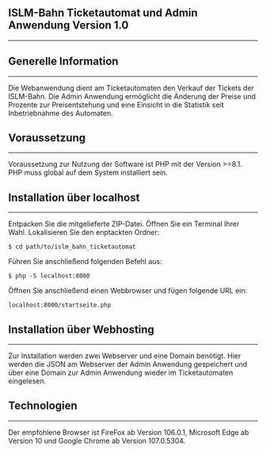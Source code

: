 ## ISLM-Bahn Ticketautomat und Admin Anwendung Version 1.0
***

## Generelle Information
***
Die Webanwendung dient am Ticketautomaten den Verkauf der Tickets der ISLM-Bahn.
Die Admin Anwendung ermöglicht die Änderung der Preise und Prozente zur Preisentstehung und eine Einsicht
in die Statistik seit Inbetriebnahme des Automaten.

## Voraussetzung
***
Voraussetzung zur Nutzung der Software ist PHP mit der Version >=8.1.
PHP muss global auf dem System installiert sein.

## Installation über localhost
***
Entpacken Sie die mitgelieferte ZIP-Datei.
Öffnen Sie ein Terminal Ihrer Wahl.
Lokalisieren Sie den enptackten Ordner:
```
$ cd path/to/islm_bahn_ticketautomat
```
Führen Sie anschließend folgenden Befehl aus:
```
$ php -S localhost:8000
```
Öffnen Sie anschließend einen Webbrowser und fügen folgende URL ein:
```
localhost:8000/startseite.php
```

## Installation über Webhosting
***
Zur Installation werden zwei Webserver und eine Domain benötigt.
Hier werden die JSON am Webserver der Admin Anwendung gespeichert und über eine Domain zur Admin Anwendung
wieder im Ticketautomaten eingelesen.

## Technologien
***
Der empfohlene Browser ist FireFox ab Version 106.0.1, 
Microsoft Edge ab Version 10 und Google Chrome ab Version 107.0.5304.
